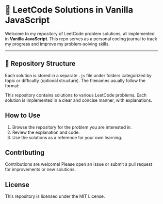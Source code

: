 # 📘 LeetCode Solutions in Vanilla JavaScript

Welcome to my repository of LeetCode problem solutions, all implemented in **Vanilla JavaScript**. This repo serves as a personal coding journal to track my progress and improve my problem-solving skills.

---

## 📁 Repository Structure

Each solution is stored in a separate `.js` file under folders categorized by topic or difficulty (optional structure). The filenames usually follow the format:

This repository contains solutions to various LeetCode problems. Each solution is implemented in a clear and concise manner, with explanations.

## How to Use

1. Browse the repository for the problem you are interested in.
2. Review the explanation and code.
3. Use the solutions as a reference for your own learning.

## Contributing

Contributions are welcome! Please open an issue or submit a pull request for improvements or new solutions.

## License

This repository is licensed under the MIT License.

